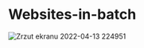# Websites-in-batch
![Zrzut ekranu 2022-04-13 224951](https://user-images.githubusercontent.com/103150165/163268070-8de3d2ae-c718-46d9-bdcd-53b71641ad41.png)
